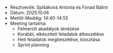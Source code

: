 - Résztvevők: Spišáková Antónia és Fónad Bálint
- Dátum: 2025.10.06
- Mettől-Meddig: 14:40-14:55
- Meeting tartalma:
    - Felmerült akadályok átnézése
    - Korábbi, elkészített feladatok átbeszélése
    - Heti feladatok megbeszélése, kiosztása
    - Sprint planning
